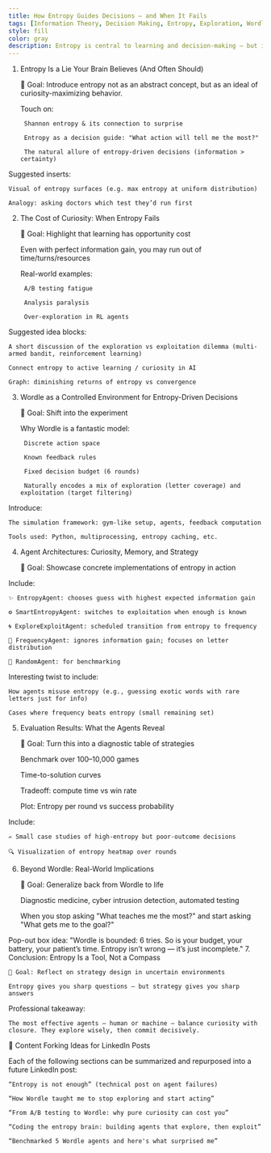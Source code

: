```yaml
---
title: How Entropy Guides Decisions — and When It Fails
tags: [Information Theory, Decision Making, Entropy, Exploration, Wordle, Agent Design]
style: fill
color: gray
description: Entropy is central to learning and decision-making — but is it enough? We tested this idea in Wordle, and discovered where information gain alone breaks down.
---
```



1. Entropy Is a Lie Your Brain Believes (And Often Should)

    🎯 Goal: Introduce entropy not as an abstract concept, but as an ideal of curiosity-maximizing behavior.

    Touch on:

        Shannon entropy & its connection to surprise

        Entropy as a decision guide: "What action will tell me the most?"

        The natural allure of entropy-driven decisions (information > certainty)

Suggested inserts:

    Visual of entropy surfaces (e.g. max entropy at uniform distribution)

    Analogy: asking doctors which test they’d run first

2. The Cost of Curiosity: When Entropy Fails

    🎯 Goal: Highlight that learning has opportunity cost

    Even with perfect information gain, you may run out of time/turns/resources

    Real-world examples:

        A/B testing fatigue

        Analysis paralysis

        Over-exploration in RL agents

Suggested idea blocks:

    A short discussion of the exploration vs exploitation dilemma (multi-armed bandit, reinforcement learning)

    Connect entropy to active learning / curiosity in AI

    Graph: diminishing returns of entropy vs convergence

3. Wordle as a Controlled Environment for Entropy-Driven Decisions

    🎯 Goal: Shift into the experiment

    Why Wordle is a fantastic model:

        Discrete action space

        Known feedback rules

        Fixed decision budget (6 rounds)

        Naturally encodes a mix of exploration (letter coverage) and exploitation (target filtering)

Introduce:

    The simulation framework: gym-like setup, agents, feedback computation

    Tools used: Python, multiprocessing, entropy caching, etc.

4. Agent Architectures: Curiosity, Memory, and Strategy

    🎯 Goal: Showcase concrete implementations of entropy in action

Include:

    ✨ EntropyAgent: chooses guess with highest expected information gain

    ⚙️ SmartEntropyAgent: switches to exploitation when enough is known

    🌀 ExploreExploitAgent: scheduled transition from entropy to frequency

    🧊 FrequencyAgent: ignores information gain; focuses on letter distribution

    🎲 RandomAgent: for benchmarking

Interesting twist to include:

    How agents misuse entropy (e.g., guessing exotic words with rare letters just for info)

    Cases where frequency beats entropy (small remaining set)

5. Evaluation Results: What the Agents Reveal

    🎯 Goal: Turn this into a diagnostic table of strategies

    Benchmark over 100–10,000 games

    Time-to-solution curves

    Tradeoff: compute time vs win rate

    Plot: Entropy per round vs success probability

Include:

    ✍️ Small case studies of high-entropy but poor-outcome decisions

    🔍 Visualization of entropy heatmap over rounds

6. Beyond Wordle: Real-World Implications

    🎯 Goal: Generalize back from Wordle to life

    Diagnostic medicine, cyber intrusion detection, automated testing

    When you stop asking "What teaches me the most?" and start asking "What gets me to the goal?"

Pop-out box idea:
"Wordle is bounded: 6 tries. So is your budget, your battery, your patient’s time. Entropy isn’t wrong — it’s just incomplete."
7. Conclusion: Entropy Is a Tool, Not a Compass

    🎯 Goal: Reflect on strategy design in uncertain environments

    Entropy gives you sharp questions — but strategy gives you sharp answers

Professional takeaway:

    The most effective agents — human or machine — balance curiosity with closure. They explore wisely, then commit decisively.

🔗 Content Forking Ideas for LinkedIn Posts

Each of the following sections can be summarized and repurposed into a future LinkedIn post:

    “Entropy is not enough” (technical post on agent failures)

    “How Wordle taught me to stop exploring and start acting”

    “From A/B testing to Wordle: why pure curiosity can cost you”

    “Coding the entropy brain: building agents that explore, then exploit”

    “Benchmarked 5 Wordle agents and here's what surprised me”